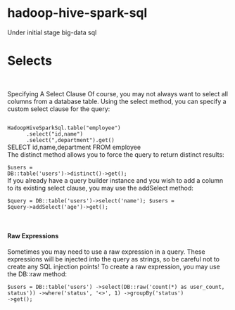 # hadoop-hive-spark-sql
Under initial stage big-data sql

<h1>Selects</h1>
<br/><p>
Specifying A Select Clause
Of course, you may not always want to select all columns from a database table. Using the  select method, you can specify a custom select clause for the query:</p>

<code>
HadoopHiveSparkSql.table("employee")
      .select("id,name")
      .select(",department").get()
</code>
SELECT id,name,department FROM employee
<br/>The distinct method allows you to force the query to return distinct results:

<code>$users = DB::table('users')->distinct()->get();</code><br/>
If you already have a query builder instance and you wish to add a column to its existing select clause, you may use the addSelect method:<br/>

<code>$query = DB::table('users')->select('name');
$users = $query->addSelect('age')->get();</code><br/>

<br/><h4>Raw Expressions</h4>
Sometimes you may need to use a raw expression in a query. These expressions will be injected into the query as strings, so be careful not to create any SQL injection points! To create a raw expression, you may use the DB::raw method:
<br/><code>
$users = DB::table('users')
                     ->select(DB::raw('count(*) as user_count, status'))
                     ->where('status', '<>', 1)
                     ->groupBy('status')
                     ->get();</code>

